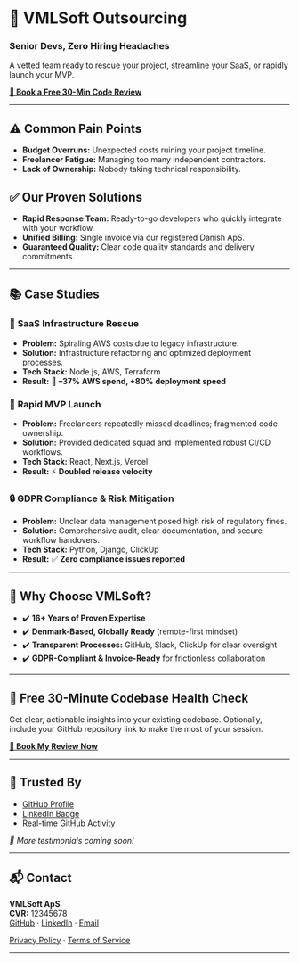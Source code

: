 # 🚀 VMLSoft Outsourcing

### Senior Devs, Zero Hiring Headaches
A vetted team ready to rescue your project, streamline your SaaS, or rapidly launch your MVP.

[**🔖 Book a Free 30-Min Code Review**](#book-my-review)

---

## ⚠️ Common Pain Points

- **Budget Overruns:** Unexpected costs ruining your project timeline.
- **Freelancer Fatigue:** Managing too many independent contractors.
- **Lack of Ownership:** Nobody taking technical responsibility.

## ✅ Our Proven Solutions

- **Rapid Response Team:** Ready-to-go developers who quickly integrate with your workflow.
- **Unified Billing:** Single invoice via our registered Danish ApS.
- **Guaranteed Quality:** Clear code quality standards and delivery commitments.

---

## 📚 Case Studies

### 🛟 **SaaS Infrastructure Rescue**

- **Problem:** Spiraling AWS costs due to legacy infrastructure.
- **Solution:** Infrastructure refactoring and optimized deployment processes.
- **Tech Stack:** Node.js, AWS, Terraform
- **Result:** 🚨 **–37% AWS spend, +80% deployment speed**

### 🚀 **Rapid MVP Launch**

- **Problem:** Freelancers repeatedly missed deadlines; fragmented code ownership.
- **Solution:** Provided dedicated squad and implemented robust CI/CD workflows.
- **Tech Stack:** React, Next.js, Vercel
- **Result:** ⚡ **Doubled release velocity**

### 🔒 **GDPR Compliance & Risk Mitigation**

- **Problem:** Unclear data management posed high risk of regulatory fines.
- **Solution:** Comprehensive audit, clear documentation, and secure workflow handovers.
- **Tech Stack:** Python, Django, ClickUp
- **Result:** ✅ **Zero compliance issues reported**

---

## 📌 Why Choose VMLSoft?

- ✔️ **16+ Years of Proven Expertise**
- ✔️ **Denmark-Based, Globally Ready** (remote-first mindset)
- ✔️ **Transparent Processes:** GitHub, Slack, ClickUp for clear oversight
- ✔️ **GDPR-Compliant & Invoice-Ready** for frictionless collaboration

---

## 🎁 Free 30-Minute Codebase Health Check

Get clear, actionable insights into your existing codebase. Optionally, include your GitHub repository link to make the most of your session.

[**📅 Book My Review Now**](#book-my-review)

---

## 🤝 Trusted By

- [GitHub Profile](https://github.com/vmlsoft)
- [LinkedIn Badge](https://www.linkedin.com/in/vlad-rotaru-33797453/)
- Real-time GitHub Activity

_🌟 More testimonials coming soon!_

---

## 📬 Contact

**VMLSoft ApS**  
**CVR:** 12345678  
[GitHub](https://github.com/vmlsoft) · [LinkedIn](https://www.linkedin.com/in/vlad-rotaru-33797453/) · [Email](mailto:vlad.rotaru@vmlsoft.com)

[Privacy Policy](#privacy) · [Terms of Service](#terms)

---

